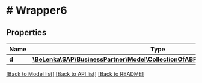 # # Wrapper6

## Properties

Name | Type | Description | Notes
------------ | ------------- | ------------- | -------------
**d** | [**\BeLenka\SAP\BusinessPartner\Model\CollectionOfABPAddressIndependentFaxType**](CollectionOfABPAddressIndependentFaxType.md) |  | [optional]

[[Back to Model list]](../../README.md#models) [[Back to API list]](../../README.md#endpoints) [[Back to README]](../../README.md)
